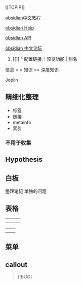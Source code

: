 
[[TCPIP]]


[obsidian中文教程](https://publish.obsidian.md/chinesehelp)

[obsidian Help](https://help.obsidian.md/Plugins/Search)

[obsidian API](https://docs.obsidian.md/Reference/TypeScript+API/Vault)

[obsidian 中文论坛](https://forum-zh.obsidian.md/)





1. [[]]  ^  配置链接.  ! 预览功能  | 别名


信息  > > 知识 >> 深度知识 

Joplin

## 精细化整理

- 标签
- 链接
- metainfo
- 索引

### 不用于收集

## Hypothesis

## 白板

整理笔记
单独的问题 


## 表格


|     |     |     |
| --- | --- | --- |
|     |     |     |
|     |     |     |


|     |     |
| --- | --- |
|     |     |
|     |     |


## 菜单

## callout

> [!BUG]
> 
> 

